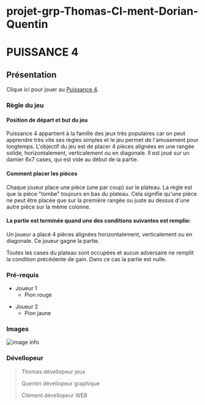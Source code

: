 # projet-grp-Thomas-Cl-ment-Dorian-Quentin
# PUISSANCE 4

## Présentation

Clique ici pour jouer au [Puissance 4](http://127.0.0.1:3000/).

### Règle du jeu

#### Position de départ et but du jeu
Puissance 4 appartient à la famille des jeux très populaires car on peut apprendre très vite ses règles simples et le jeu permet de l'amusement pour longtemps. L'objectif du jeu est de placer 4 pièces alignées en une rangée solide, horizontalement, verticalement ou en diagonale. Il est joué sur un damier 6x7 cases, qui est vide au début de la partie.

#### Comment placer les pièces
Chaque joueur place une pièce (une par coup) sur le plateau. La règle est que la pièce "tombe" toujours en bas du plateau. Cela signifie qu'une pièce ne peut être placée que sur la première rangée ou juste au dessus d'une autre pièce sur la même colonne.


####  La partie est terminée quand une des conditions suivantes est remplie:
    
Un joueur a placé 4 pièces alignées horizontalement, verticalement ou en diagonale. Ce joueur gagne la partie.

 Toutes les cases du plateau sont occupées et aucun adversaire ne remplit la condition précédente de gain. Dans ce cas la partie est nulle.

### Pré-requis

* Joueur 1
    * Pion rouge
>
* Joueur 2
    * Pion jaune


### Images

![image info](https://i.imgur.com/gOaVX0z.png)

### Dévellopeur

> Thomas dévellopeur jeux
>
> Quentin dévellopeur graphique
>
> Clément dévellopeur WEB